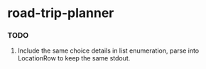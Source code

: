 # road-trip-planner

### TODO

1. Include the same choice details in list enumeration, parse into LocationRow
   to keep the same stdout.
